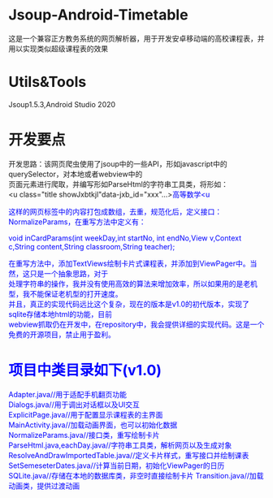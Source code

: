 # Jsoup-Android-Timetable
这是一个兼容正方教务系统的网页解析器，用于开发安卓移动端的高校课程表，并用以实现类似超级课程表的效果
# Utils&Tools
Jsoup1.5.3,Android Studio 2020
# 开发要点
开发思路：该网页爬虫使用了jsoup中的一些API，形如javascript中的querySelector，对本地或者webview中的  
页面元素进行爬取，并编写形如ParseHtml的字符串工具类，将形如：   
<u class="title showJxbtkjl"data-jxb_id="xxx"...><font color="blue">高等数学<u  
    
这样的网页标签中的内容打包成数组，去重，规范化后，定义接口：NormalizeParams，在重写方法中定义有：  
                                                                           
void inCardParams(int weekDay,int startNo, int endNo,View v,Context c,String content,String classroom,String teacher);
                                                                           
在重写方法中，添加TextViews绘制卡片式课程表，并添加到ViewPager中。当然，这只是一个抽象思路，对于  
处理字符串的操作，我并没有使用高效的算法来增加效率，所以如果用的是老机型，我不能保证老机型的打开速度。  
并且，真正的实现代码远比这个复杂，现在的版本是v1.0的初代版本，实现了sqlite存储本地html的功能，目前  
webview抓取仍在开发中，在repository中，我会提供详细的实现代码。这是一个免费的开源项目，禁止用于盈利。   
                                                                           
# 项目中类目录如下(v1.0)
Adapter.java//用于适配手机翻页功能  
Dialogs.java//用于调出对话框以及UI交互  
ExplicitPage.java//用于配置显示课程表的主界面  
MainActivity.java//加载动画界面，也可以初始化数据  
NormalizeParams.java//接口类，重写绘制卡片  
ParseHtml.java,eachDay.java//字符串工具类，解析网页以及生成对象  
ResolveAndDrawImportedTable.java//定义卡片样式，重写接口并绘制课表
SetSemeseterDates.java//计算当前日期，初始化ViewPager的日历
SQLite.java//存储在本地的数据库类，非空时直接绘制卡片
Transition.java//加载动画类，提供过渡动画
